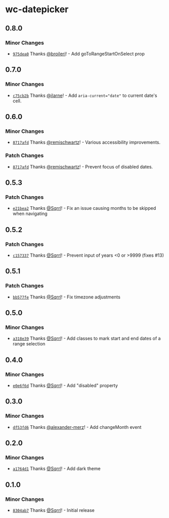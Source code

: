 # wc-datepicker

## 0.8.0

### Minor Changes

- [`975dea0`](https://github.com/Sqrrl/wc-datepicker/commit/975dea04c6b66bc78feadf37522a9d3d7234e63c) Thanks [@broileri](https://github.com/broileri)! - Add goToRangeStartOnSelect prop

## 0.7.0

### Minor Changes

- [`c75cb2b`](https://github.com/Sqrrl/wc-datepicker/commit/c75cb2bc3ea2fc7782a85ff73f6cf081e7881784) Thanks [@ilarne](https://github.com/ilarne)! - Add `aria-current="date"` to current date's cell.

## 0.6.0

### Minor Changes

- [`8717afd`](https://github.com/Sqrrl/wc-datepicker/commit/8717afd7b3a41c7b726cb61a711a02b0a1ea5cf7) Thanks [@remischwartz](https://github.com/remischwartz)! - Various accessibility improvements.

### Patch Changes

- [`8717afd`](https://github.com/Sqrrl/wc-datepicker/commit/8717afd7b3a41c7b726cb61a711a02b0a1ea5cf7) Thanks [@remischwartz](https://github.com/remischwartz)! - Prevent focus of disabled dates.

## 0.5.3

### Patch Changes

- [`e21bea2`](https://github.com/Sqrrl/wc-datepicker/commit/e21bea26065bf1f07659b8bcc03b630c45388f46) Thanks [@Sqrrl](https://github.com/Sqrrl)! - Fix an issue causing months to be skipped when navigating

## 0.5.2

### Patch Changes

- [`c157337`](https://github.com/Sqrrl/wc-datepicker/commit/c157337123c9082b2af1cb77c7b37f8190f4a3d2) Thanks [@Sqrrl](https://github.com/Sqrrl)! - Prevent input of years <0 or >9999 (fixes #13)

## 0.5.1

### Patch Changes

- [`bb577fe`](https://github.com/Sqrrl/wc-datepicker/commit/bb577fe3adbefc9358115cd6446b4eb405e11110) Thanks [@Sqrrl](https://github.com/Sqrrl)! - Fix timezone adjustments

## 0.5.0

### Minor Changes

- [`a318e39`](https://github.com/Sqrrl/wc-datepicker/commit/a318e39b6bd824f8cc5dc57e056dd38307ae778c) Thanks [@Sqrrl](https://github.com/Sqrrl)! - Add classes to mark start and end dates of a range selection

## 0.4.0

### Minor Changes

- [`e0e6f6d`](https://github.com/Sqrrl/wc-datepicker/commit/e0e6f6d7a1f51e88028c8a259a254ce030594008) Thanks [@Sqrrl](https://github.com/Sqrrl)! - Add "disabled" property

## 0.3.0

### Minor Changes

- [`df53fd6`](https://github.com/Sqrrl/wc-datepicker/commit/df53fd6e213d6e462635c9eef1b5f9a3f04457a8) Thanks [@alexander-merz](https://github.com/alexander-merz)! - Add changeMonth event

## 0.2.0

### Minor Changes

- [`a1764d1`](https://github.com/Sqrrl/wc-datepicker/commit/a1764d185213b47569c4cf1efb1021a5f3fcbcda) Thanks [@Sqrrl](https://github.com/Sqrrl)! - Add dark theme

## 0.1.0

### Minor Changes

- [`8304ab7`](https://github.com/Sqrrl/wc-datepicker/commit/8304ab72e7b0d4220ff6f22be23fdb4b7d6e005a) Thanks [@Sqrrl](https://github.com/Sqrrl)! - Initial release
